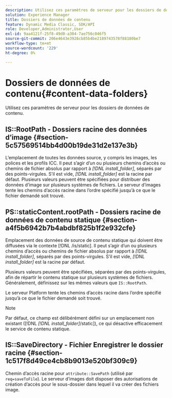 ```yaml
---
description: Utilisez ces paramètres de serveur pour les dossiers de données de contenu.
solution: Experience Manager
title: Dossiers de données de contenu
feature: Dynamic Media Classic, SDK/API
role: Developer,Administrator,User
exl-id: 9aa4121f-25f8-49d0-a304-7ae756c046f5
source-git-commit: 206e4643e3926cb85b4be2189743578f88180be7
workflow-type: tm+mt
source-wordcount: '229'
ht-degree: 0%

---
```


# Dossiers de données de contenu{#content-data-folders}

Utilisez ces paramètres de serveur pour les dossiers de données de contenu.

## IS::RootPath - Dossiers racine des données d’image {#section-5c57569514bb4d00b19de31d2e137e3b}

L’emplacement de toutes les données source, y compris les images, les polices et les profils ICC. Il peut s’agir d’un ou plusieurs chemins d’accès ou chemins de fichier absolus par rapport à *[!DNL install_folder]*, séparés par des points-virgules. S’il est vide, *[!DNL install_folder]* est la racine par défaut. Plusieurs valeurs peuvent être spécifiées pour distribuer des données d’image sur plusieurs systèmes de fichiers. Le serveur d’images tente les chemins d’accès racine dans l’ordre spécifié jusqu’à ce que le fichier demandé soit trouvé.

## PS::staticContent.rootPath - Dossiers racine de données de contenu statique {#section-a4f5b6942b7b4abdbf825b1f2e932cfe}

Emplacement des données de source de contenu statique qui doivent être diffusées via le contexte [!DNL /is/static]. Il peut s’agir d’un ou plusieurs chemins d’accès ou chemins de fichier absolus par rapport à *[!DNL install_folder]*, séparés par des points-virgules. S’il est vide, *[!DNL install_folder]* est la racine par défaut.

Plusieurs valeurs peuvent être spécifiées, séparées par des points-virgules, afin de répartir le contenu statique sur plusieurs systèmes de fichiers. Généralement, définissez sur les mêmes valeurs que `IS::RootPath`.

Le serveur Platform tente les chemins d’accès racine dans l’ordre spécifié jusqu’à ce que le fichier demandé soit trouvé.

>[!NOTE]
>
>Par défaut, ce champ est délibérément défini sur un emplacement non existant ([!DNL *[!DNL install_folder]*/static]), ce qui désactive efficacement le service de contenu statique.

## IS::SaveDirectory - Fichier Enregistrer le dossier racine {#section-1c517f8d49ce4cb8b9013e520bf309c9}

Chemin d’accès racine pour `attribute::SavePath` (utilisé par `req=saveToFile`). Le serveur d’images doit disposer des autorisations de création d’accès pour le sous-dossier dans lequel il va créer des fichiers image.
